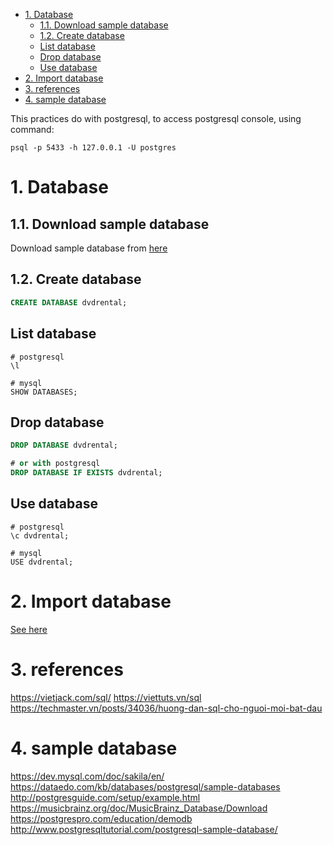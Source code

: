 - [1. Database](#1-database)
  - [1.1. Download sample database](#11-download-sample-database)
  - [1.2. Create database](#12-create-database)
  - [List database](#list-database)
  - [Drop database](#drop-database)
  - [Use database](#use-database)
- [2. Import database](#2-import-database)
- [3. references](#3-references)
- [4. sample database](#4-sample-database)

This practices do with postgresql, to access postgresql console, using command:

```shell
psql -p 5433 -h 127.0.0.1 -U postgres
```

# 1. Database
## 1.1. Download sample database

Download sample database from [here](../sample/database/../../../sample/database/postgresql/dvdrental.zip)

## 1.2. Create database

```sql
CREATE DATABASE dvdrental;
```

## List database

```shell
# postgresql
\l

# mysql
SHOW DATABASES;
```

## Drop database
```sql
DROP DATABASE dvdrental;

# or with postgresql
DROP DATABASE IF EXISTS dvdrental;
```

## Use database

```shell
# postgresql
\c dvdrental;

# mysql
USE dvdrental;
```

# 2. Import database

[See here](../database/../../database/postgresql/postgresql-psql-command.md)

# 3. references

https://vietjack.com/sql/
https://viettuts.vn/sql
https://techmaster.vn/posts/34036/huong-dan-sql-cho-nguoi-moi-bat-dau

# 4. sample database

https://dev.mysql.com/doc/sakila/en/
https://dataedo.com/kb/databases/postgresql/sample-databases
http://postgresguide.com/setup/example.html
https://musicbrainz.org/doc/MusicBrainz_Database/Download
https://postgrespro.com/education/demodb
http://www.postgresqltutorial.com/postgresql-sample-database/

